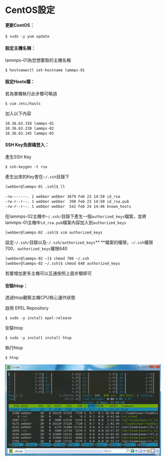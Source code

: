 # CentOS設定

#### 更新CentOS：

```
$ sudo -y yum update
```

#### 設定主機名稱：

lammps-01為您想要取的主機名稱

```
$ hostnamectl set-hostname lammps-01
```

#### 設定Hosts檔：

若為單機執行此步驟可略過

```
$ vim /etc/hosts
```

加入以下內容

```
10.36.63.158 lammps-01
10.36.63.230 lammps-02
10.36.63.145 lammps-03
```

#### SSH Key免密碼登入：

產生SSH Key

```
$ ssh-keygen -t rsa
```

產生出來的Key會在`~/.ssh`目錄下

```
[webber@lammps-01 .ssh]$ ll

-rw-------. 1 webber webber 1679 Feb 23 14:50 id_rsa
-rw-r--r--. 1 webber webber  398 Feb 23 14:50 id_rsa.pub
-rw-r--r--. 1 webber webber  542 Feb 24 14:46 known_hosts
```

在lammps-02主機中`~/.ssh/`目錄下產生一個`authorized_keys`檔案，並將lammps-01主機中`id_rsa.pub`檔案內容加入到`authorized_keys`

```
[webber@lammps-02 .ssh]$ vim authorized_keys
```

設定`~/.ssh/`目錄以及`~/.ssh/authorized_keys`** **檔案的權限，`~/.ssh`權限700、`authorized_keys`權限640

```
[webber@lammps-02 ~]$ chmod 700 ~/.ssh
[webber@lammps-02 ~/.ssh]$ chmod 640 authorized_keys
```

若要增加更多主機可以互通按照上面步驟即可

#### 安裝htop：

透過htop觀察主機CPU核心運作狀態

啟用 EPEL Repository

```
$ sudo -y install epel-release
```

安裝htop

```
$ sudo -y install install htop
```

執行htop

```
$ htop
```

![](/Image/htop.png)


